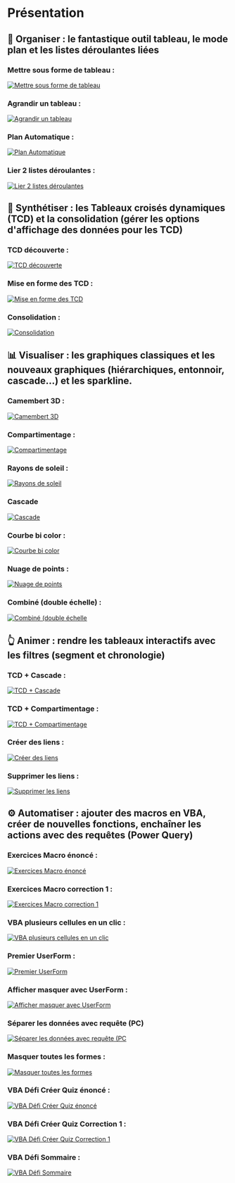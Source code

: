 # Présentation



## 🧱 Organiser : le fantastique outil tableau, le mode plan et les listes déroulantes liées

### Mettre sous forme de tableau : 
[![Mettre sous forme de tableau](https://i.ytimg.com/vi/oIgHLJuvEc8/hqdefault.jpg)](
https://www.youtube.com/watch?v=oIgHLJuvEc8)

### Agrandir un tableau : 
[![Agrandir un tableau](https://i.ytimg.com/vi/6Fbopge-wDc/hqdefault.jpg)](
https://www.youtube.com/watch?v=6Fbopge-wDc)

### Plan Automatique : 
[![Plan Automatique](https://i.ytimg.com/vi/CUiLYgB7-Qo/hqdefault.jpg)](
https://www.youtube.com/watch?v=CUiLYgB7-Qo)

### Lier 2 listes déroulantes : 
[![Lier 2 listes déroulantes](https://i.ytimg.com/vi/CUiLYgB7-Qo/hqdefault.jpg)](
https://www.youtube.com/watch?v=CUiLYgB7-Qo)

## 💎 Synthétiser : les Tableaux croisés dynamiques (TCD) et la consolidation (gérer les options d'affichage des données pour les TCD)

### TCD découverte : 
[![TCD découverte](https://i.ytimg.com/vi/x7Fxwc-I6Vo/hqdefault.jpg)](
https://www.youtube.com/watch?v=x7Fxwc-I6Vo)

### Mise en forme des TCD : 
[![Mise en forme des TCD](https://i.ytimg.com/vi/5Q15K6POtP4/hqdefault.jpg)](
https://www.youtube.com/watch?v=5Q15K6POtP4)

### Consolidation : 
[![Consolidation](https://i.ytimg.com/vi/9O7eRt0i-eA/hqdefault.jpg)](
https://www.youtube.com/watch?v=9O7eRt0i-eA)

## 📊 Visualiser : les graphiques classiques et les nouveaux graphiques (hiérarchiques, entonnoir, cascade...) et les sparkline. 

### Camembert 3D : 
[![Camembert 3D](https://i.ytimg.com/vi/CNWlo-_sEMU/hqdefault.jpg)](
https://www.youtube.com/watch?v=CNWlo-_sEMU)

### Compartimentage : 
[![Compartimentage](https://i.ytimg.com/vi/ISpTOzgoSO4/hqdefault.jpg)](
https://www.youtube.com/watch?v=ISpTOzgoSO4)

### Rayons de soleil : 
[![Rayons de soleil](https://i.ytimg.com/vi/cVwqEihvEDE/hqdefault.jpg)](
https://www.youtube.com/watch?v=cVwqEihvEDE)

### Cascade 
[![Cascade](https://i.ytimg.com/vi/MtPbNEfGRUY/hqdefault.jpg)](
https://www.youtube.com/watch?v=MtPbNEfGRUY)

### Courbe bi color : 
[![Courbe bi color](https://i.ytimg.com/vi/ot6uRRU5QhQ/hqdefault.jpg)](
https://www.youtube.com/watch?v=ot6uRRU5QhQ)

### Nuage de points : 
[![Nuage de points](https://i.ytimg.com/vi/oPB6EQ-sZ04/hqdefault.jpg)](
https://www.youtube.com/watch?v=oPB6EQ-sZ04)

### Combiné (double échelle) : 
[![Combiné (double échelle](https://i.ytimg.com/vi/nKLgNRBZRgc/hqdefault.jpg)](
https://www.youtube.com/watch?v=nKLgNRBZRgc)

## 👆 Animer : rendre les tableaux interactifs avec les filtres (segment et chronologie)

### TCD + Cascade : 
[![TCD + Cascade](https://i.ytimg.com/vi/RGYtA7ifzFQ/hqdefault.jpg)](
https://www.youtube.com/watch?v=RGYtA7ifzFQ)

### TCD + Compartimentage : 
[![TCD + Compartimentage](https://i.ytimg.com/vi/HExG2ghf_TU/hqdefault.jpg)](
https://www.youtube.com/watch?v=HExG2ghf_TU)

### Créer des liens : 
[![Créer des liens](https://i.ytimg.com/vi/pc7FeDRNC4A/hqdefault.jpg)](
https://www.youtube.com/watch?v=pc7FeDRNC4A)

### Supprimer les liens :  
[![Supprimer les liens](https://i.ytimg.com/vi/cnhtyE3g2zA/hqdefault.jpg)](
https://www.youtube.com/watch?v=cnhtyE3g2zA)

## ⚙️ Automatiser : ajouter des macros en VBA, créer de nouvelles fonctions, enchaîner les actions avec des requêtes (Power Query)

### Exercices Macro énoncé : 
[![Exercices Macro énoncé](https://i.ytimg.com/vi/vC2nf8k3J-8/hqdefault.jpg)](
https://www.youtube.com/watch?v=vC2nf8k3J-8)

### Exercices Macro correction 1 : 
[![Exercices Macro correction 1](https://i.ytimg.com/vi/MX90c4Ho9D8/hqdefault.jpg)](
https://www.youtube.com/watch?v=MX90c4Ho9D8)

### VBA plusieurs cellules en un clic : 
[![VBA plusieurs cellules en un clic](https://i.ytimg.com/vi/SdGa-cypBgg/hqdefault.jpg)](
https://www.youtube.com/watch?v=SdGa-cypBgg)

### Premier UserForm : 
[![Premier UserForm](https://i.ytimg.com/vi/g-gTzTTkCPg/hqdefault.jpg)](
https://www.youtube.com/watch?v=g-gTzTTkCPg)

### Afficher masquer avec UserForm : 
[![Afficher masquer avec UserForm](https://i.ytimg.com/vi/a8i6-GqkwUk/hqdefault.jpg)](
https://www.youtube.com/watch?v=a8i6-GqkwUk)

### Séparer les données avec requête (PC) 
[![Séparer les données avec requête (PC](https://i.ytimg.com/vi/0H0dAdU9aNE/hqdefault.jpg)](
https://www.youtube.com/watch?v=0H0dAdU9aNE)

### Masquer toutes les formes : 
[![Masquer toutes les formes](https://i.ytimg.com/vi/VMfUmLezRY4/hqdefault.jpg)](
https://www.youtube.com/watch?v=VMfUmLezRY4)

### VBA Défi Créer Quiz énoncé : 
[![VBA Défi Créer Quiz énoncé](https://i.ytimg.com/vi/eolJan_RX4U/hqdefault.jpg)](
https://www.youtube.com/watch?v=eolJan_RX4U)

### VBA Défi Créer Quiz Correction 1 : 
[![VBA Défi Créer Quiz Correction 1](https://i.ytimg.com/vi/ltzW5fbrfKY/hqdefault.jpg)](
https://www.youtube.com/watch?v=ltzW5fbrfKY)

### VBA Défi Sommaire : 
[![VBA Défi Sommaire](https://i.ytimg.com/vi/MuDXPBlG2OM/hqdefault.jpg)](
https://www.youtube.com/watch?v=MuDXPBlG2OM)



